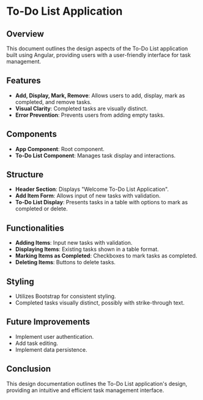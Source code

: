 # To-Do List Application 

## Overview
This document outlines the design aspects of the To-Do List application built using Angular, providing users with a user-friendly interface for task management.

## Features
- **Add, Display, Mark, Remove**: Allows users to add, display, mark as completed, and remove tasks.
- **Visual Clarity**: Completed tasks are visually distinct.
- **Error Prevention**: Prevents users from adding empty tasks.

## Components
- **App Component**: Root component.
- **To-Do List Component**: Manages task display and interactions.

## Structure
- **Header Section**: Displays "Welcome To-Do List Application".
- **Add Item Form**: Allows input of new tasks with validation.
- **To-Do List Display**: Presents tasks in a table with options to mark as completed or delete.

## Functionalities
- **Adding Items**: Input new tasks with validation.
- **Displaying Items**: Existing tasks shown in a table format.
- **Marking Items as Completed**: Checkboxes to mark tasks as completed.
- **Deleting Items**: Buttons to delete tasks.

## Styling
- Utilizes Bootstrap for consistent styling.
- Completed tasks visually distinct, possibly with strike-through text.

## Future Improvements
- Implement user authentication.
- Add task editing.
- Implement data persistence.

## Conclusion
This design documentation outlines the To-Do List application's design, providing an intuitive and efficient task management interface.
